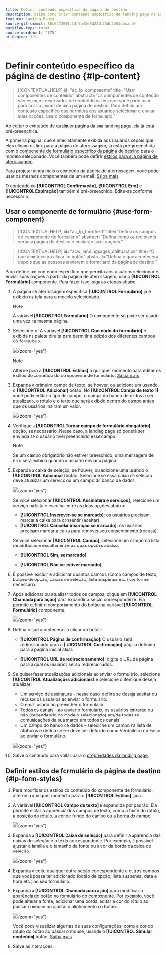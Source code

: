 ```yaml
---
title: Definir conteúdo específico da página de destino
description: Saiba como criar conteúdo específico de landing page no Campaign Web
feature: Landing Pages
source-git-commit: 88c6473005cfdf7a43e0d232b75db2b51dbcac40
workflow-type: tm+mt
source-wordcount: '875'
ht-degree: 11%

---
```


# Definir conteúdo específico da página de destino {#lp-content}

>[!CONTEXTUALHELP]
>id="ac_lp_components"
>title="Usar componentes de conteúdo"
>abstract="Os componentes de conteúdo são espaços reservados de conteúdo vazios que você pode usar para criar o layout de uma página de destino. Para definir um conteúdo específico que permitirá aos usuários selecionar e enviar suas opções, use o componente de formulário."

Ao editar o conteúdo de qualquer página da sua landing page, ela já está pré-preenchida.

A primeira página, que é imediatamente exibida aos usuários depois que eles clicam no link para a página de aterrissagem, já está pré-preenchida com o [componente de formulário específico da página de destino](#use-form-component) para o modelo selecionado<!-- to enable users to select and submit their choices-->. Você também pode definir [estilos para sua página de aterrissagem](#lp-form-styles).

Para projetar ainda mais o conteúdo da página de aterrissagem, você pode usar os mesmos componentes de um email. [Saiba mais](../email/content-components.md#add-content-components)

O conteúdo do **[!UICONTROL Confirmação]**, **[!UICONTROL Erro]** e **[!UICONTROL Expiração]** também é pré-preenchido. Edite-as conforme necessário.

## Usar o componente de formulário {#use-form-component}

>[!CONTEXTUALHELP]
>id="ac_lp_formfield"
>title="Definir os campos do componente de formulário"
>abstract="Defina como os recipients verão a página de destino e enviarão suas opções."

>[!CONTEXTUALHELP]
>id="acw_landingpages_calltoaction"
>title="O que acontece ao clicar no botão"
>abstract="Defina o que acontecerá depois que as pessoas enviarem o formulário da página de destino."

Para definir um conteúdo específico que permita aos usuários selecionar e enviar suas opções a partir da página de aterrissagem, use o **[!UICONTROL Formulário]** componente. Para fazer isso, siga as etapas abaixo.

1. A página de aterrissagem específica **[!UICONTROL Formulário]** já é exibido na tela para o modelo selecionado.

   >[!NOTE]
   >
   >A variável **[!UICONTROL Formulário]** O componente só pode ser usado uma vez na mesma página.

1. Selecione-o. A variável **[!UICONTROL Conteúdo do formulário]** é exibida na paleta direita para permitir a edição dos diferentes campos do formulário.

   ![](assets/lp-form-component.png){zoom=&quot;yes&quot;}

   >[!NOTE]
   >
   >Alterne para a **[!UICONTROL Estilos]** a qualquer momento para editar os estilos do conteúdo do componente de formulário. [Saiba mais](#lp-form-styles)

1. Expanda o primeiro campo de texto, se houver, ou adicione um usando o **[!UICONTROL Adicionar]** botão. No **[!UICONTROL Campo de texto 1]** você pode editar o tipo de campo, o campo do banco de dados a ser atualizado, o rótulo e o texto que será exibido dentro do campo antes que os usuários insiram um valor.

   ![](assets/lp-form-text-field.png){zoom=&quot;yes&quot;}

1. Verifique a **[!UICONTROL Tornar campo de formulário obrigatório]** opção, se necessário. Nesse caso, a landing page só poderá ser enviada se o usuário tiver preenchido esse campo.

   >[!NOTE]
   >
   >Se um campo obrigatório não estiver preenchido, uma mensagem de erro será exibida quando o usuário enviar a página.

1. Expanda a caixa de seleção, se houver, ou adicione uma usando o **[!UICONTROL Adicionar]** botão. Selecione se essa caixa de seleção deve atualizar um serviço ou um campo do banco de dados.

   ![](assets/lp-form-checkbox.png){zoom=&quot;yes&quot;}

   Se você selecionar **[!UICONTROL Assinatura e serviços]**, selecione um serviço na lista e escolha entre as duas opções abaixo:

   * **[!UICONTROL Inscrever-se se marcado]**: os usuários precisam marcar a caixa para consentir (aceitar).
   * **[!UICONTROL Cancelar inscrição se marcado]**: os usuários precisam marcar a caixa para remover seu consentimento (recusa).

   Se você selecionar **[!UICONTROL Campo]**, selecione um campo na lista de atributos e escolha entre as duas opções abaixo:

   * **[!UICONTROL Sim, se marcado]**<!--TBC-->

   * **[!UICONTROL Não se estiver marcado]**<!--TBC-->

1. É possível excluir e adicionar quantos campos (como campos de texto, botões de opção, caixas de seleção, lista suspensa etc.) conforme necessário.

1. Após adicionar ou atualizar todos os campos, clique em **[!UICONTROL Chamada para ação]** para expandir a seção correspondente. Ela permite definir o comportamento do botão na variável **[!UICONTROL Formulário]** componente.

   ![](assets/lp-call-to-action.png){zoom=&quot;yes&quot;}

1. Defina o que acontecerá ao clicar no botão:

   * **[!UICONTROL Página de confirmação]**: O usuário será redirecionado para a **[!UICONTROL Confirmação]** página definida para a página inicial atual.

   * **[!UICONTROL URL de redirecionamento]**: digite o URL da página para a qual os usuários serão redirecionados.

1. Se quiser fazer atualizações adicionais ao enviar o formulário, selecione **[!UICONTROL Atualizações adicionais]** e selecione o item que deseja atualizar:
   * Um serviço de assinatura - nesse caso, defina se deseja aceitar ou recusar os usuários ao enviar o formulário.
   * O email usado ao preencher o formulário.
   * Todos os canais - ao enviar o formulário, os usuários entrarão ou não (dependendo do modelo selecionado) em/de todas as comunicações da sua marca em todos os canais
   * Um campo do banco de dados - selecione um campo na lista de atributos e defina se ele deve ser definido como Verdadeiro ou Falso ao enviar o formulário.

   ![](assets/lp-form-additionnal-updates.png){zoom=&quot;yes&quot;}

1. Salve o conteúdo para voltar para o [propriedades da landing page](create-lp.md#create-landing-page).

## Definir estilos de formulário de página de destino {#lp-form-styles}

1. Para modificar os estilos do conteúdo do componente de formulário, alterne a qualquer momento para o **[!UICONTROL Estilos]** guia.

1. A variável **[!UICONTROL Campo de texto]** é expandida por padrão. Ela permite editar a aparência dos campos de texto, como a fonte do rótulo, a posição do rótulo, a cor de fundo do campo ou a borda do campo.

   ![](assets/lp-text-styles.png){zoom=&quot;yes&quot;}

1. Expanda a **[!UICONTROL Caixa de seleção]** para definir a aparência das caixas de seleção e o texto correspondente. Por exemplo, é possível ajustar a família e o tamanho da fonte ou a cor da borda da caixa de seleção.

   ![](assets/lp-checkbox-style.png){zoom=&quot;yes&quot;}

1. Expanda e edite qualquer outra seção correspondente a outros campos que você possa ter adicionado (botão de opção, lista suspensa, data e hora etc.) ao seu formulário.

1. Expanda a **[!UICONTROL Chamada para ação]** para modificar a aparência do botão no formulário do componente. Por exemplo, você pode alterar a fonte, adicionar uma borda, editar a cor do rótulo ao passar o mouse ou ajustar o alinhamento do botão.

   ![](assets/lp-call-to-action-style.png){zoom=&quot;yes&quot;}

   Você pode visualizar algumas de suas configurações, como a cor do rótulo do botão ao passar o mouse, usando o **[!UICONTROL Simular conteúdo]** botão. [Saiba mais](create-lp.md#test-landing-page)

1. Salve as alterações.
